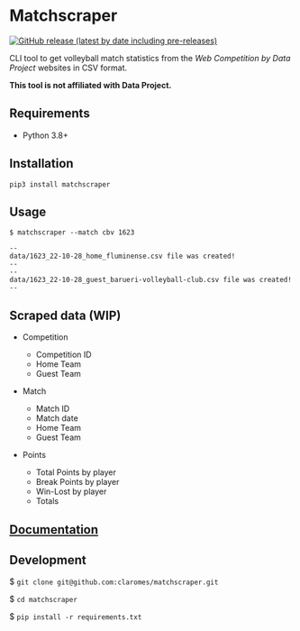 # Matchscraper

[![GitHub release (latest by date including pre-releases)](https://img.shields.io/github/v/release/claromes/matchscraper?include_prereleases)](https://github.com/claromes/matchscraper/releases)

CLI tool to get volleyball match statistics from the *Web Competition by Data Project* websites in CSV format.

**This tool is not affiliated with Data Project.**

## Requirements

- Python 3.8+

## Installation

```shell
pip3 install matchscraper
```

## Usage
```shell
$ matchscraper --match cbv 1623
```

```
--
data/1623_22-10-28_home_fluminense.csv file was created!
--
--
data/1623_22-10-28_guest_barueri-volleyball-club.csv file was created!
--
```

## Scraped data (WIP)

- Competition
    - Competition ID
    - Home Team
    - Guest Team

- Match
    - Match ID
    - Match date
    - Home Team
    - Guest Team

- Points
    - Total Points by player
    - Break Points by player
    - Win-Lost by player
    - Totals

## [Documentation](https://claromes.github.io/matchscraper/)

## Development

$ `git clone git@github.com:claromes/matchscraper.git`

$ `cd matchscraper`

$ `pip install -r requirements.txt`
